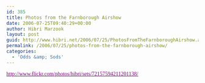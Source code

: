 ```yaml
---
id: 385
title: Photos from the Farnborough Airshow
date: 2006-07-25T09:40:29+00:00
author: Hibri Marzook
layout: post
guid: http://www.hibri.net/2006/07/25/PhotosFromTheFarnboroughAirshow.aspx
permalink: /2006/07/25/photos-from-the-farnborough-airshow/
categories:
  - 'Odds &amp; Sods'
---
```

<p class="MsoNormal" style="MARGIN: 0cm 0cm 0pt">
  <a href="http://www.flickr.com/photos/hibri/sets/72157594211201138/"><font face="Calibri" color="#800080">http://www.flickr.com/photos/hibri/sets/72157594211201138/</font></a>
</p>

<p class="MsoNormal" style="MARGIN: 0cm 0cm 0pt">
  &nbsp;
</p>